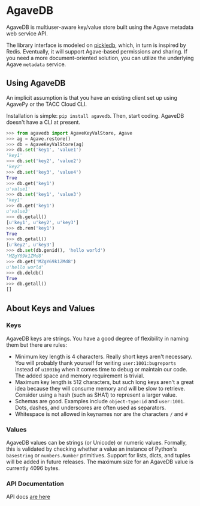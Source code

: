 <h1 id="agavedb.keyval">AgaveDB</h1>

AgaveDB is multiuser-aware key/value store built using the Agave metadata web service API. 

The library interface is modeled on [pickledb](https://pythonhosted.org/pickleDB/), which, in turn is
inspired by Redis. Eventually, it will support Agave-based permissions and sharing. If you need a more
document-oriented solution, you can utilize the underlying Agave `metadata` service.

<h2 id="example">Using AgaveDB</h2>

An implicit assumption is that you have an existing client set up using AgavePy or the TACC Cloud CLI. 

Installation is simple: `pip install agavedb`. Then, start coding. AgaveDB doesn't have a CLI at present. 

```python
>>> from agavedb import AgaveKeyValStore, Agave
>>> ag = Agave.restore()
>>> db = AgaveKeyValStore(ag)
>>> db.set('key1', 'value1')
'key1'
>>> db.set('key2', 'value2')
'key2'
>>> db.set('key3', 'value4')
True
>>> db.get('key1')
u'value1'
>>> db.set('key1', 'value3')
'key1'
>>> db.get('key1')
u'value3'
>>> db.getall()
[u'key1', u'key2', u'key3']
>>> db.rem('key1')
True
>>> db.getall()
[u'key2', u'key3']
>>> db.set(db.genid(), 'hello world')
'MZgY69k1ZMd8'
>>> db.get('MZgY69k1ZMd8')
u'hello world'
>>> db.deldb()
True
>>> db.getall()
[]
```

<h2 id="keys-values">About Keys and Values</h2>

<h3 id="keys">Keys</h3>

AgaveDB keys are strings. You have a good degree of flexibility in naming them but there are rules:

* Minimum key length is 4 characters. Really short keys aren't necessary. You will probably thank yourself for writing `user:1001:bugreports` instead of `u1001bg` when it comes time to debug or maintain our code. The added space and memory requirement is trivial. 
* Maximum key length is 512 characters, but such long keys aren't a great idea because they will consume memory and will be slow to retrieve. Consider using a hash (such as SHA1) to represent a larger value. 
* Schemas are good. Examples include `object-type:id` and `user:1001`. Dots, dashes, and underscores are often used as separators.
* Whitespace is not allowed in keynames nor are the characters `/` and `#`

<h3 id="values">Values</h3>

AgaveDB values can be strings (or Unicode) or numeric values. Formally, this is validated by checking whether a value an instance of Python's `basestring` or `numbers.Number` primitives. Support for lists, dicts, and tuples will be added in future releases. The maximum size for an AgaveDB value is currently 4096 bytes. 

<h3 id="apidocs">API Documentation</h3>

API docs [are here](docs/api.md)
